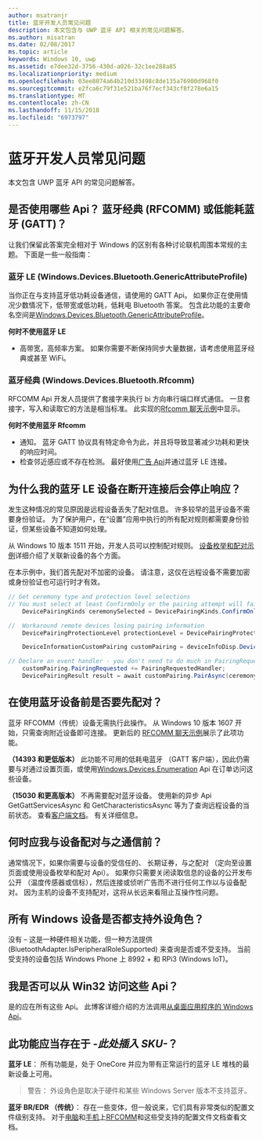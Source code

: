 ```yaml
---
author: msatranjr
title: 蓝牙开发人员常见问题
description: 本文包含与 UWP 蓝牙 API 相关的常见问题解答。
ms.author: misatran
ms.date: 02/08/2017
ms.topic: article
keywords: Windows 10, uwp
ms.assetid: e7dee32d-3756-430d-a026-32c1ee288a85
ms.localizationpriority: medium
ms.openlocfilehash: 03ee8074a64b210d33498c8de135a76900d968f0
ms.sourcegitcommit: e2fca6c79f31e521ba76f7ecf343cf8f278e6a15
ms.translationtype: MT
ms.contentlocale: zh-CN
ms.lasthandoff: 11/15/2018
ms.locfileid: "6973797"
---
```

# <a name="bluetooth-developer-faq"></a>蓝牙开发人员常见问题

本文包含 UWP 蓝牙 API 的常见问题解答。

## <a name="what-apis-do-i-use-bluetooth-classic-rfcomm-or-bluetooth-low-energy-gatt"></a>是否使用哪些 Api？ 蓝牙经典 (RFCOMM) 或低能耗蓝牙 (GATT)？
让我们保留此答案完全相对于 Windows 的区别有各种讨论联机周围本常规的主题。 下面是一些一般指南：

### <a name="bluetooth-le-windowsdevicesbluetoothgenericattributeprofile"></a>蓝牙 LE (Windows.Devices.Bluetooth.GenericAttributeProfile)

当你正在与支持蓝牙低功耗设备通信，请使用的 GATT Api。 如果你正在使用情况少数情况下，低带宽或低功耗，低耗电 Bluetooth 答案。 包含此功能的主要命名空间是[Windows.Devices.Bluetooth.GenericAttributeProfile](https://docs.microsoft.com/en-us/uwp/api/Windows.Devices.Bluetooth.GenericAttributeProfile)。 

**何时不使用蓝牙 LE**
- 高带宽，高频率方案。 如果你需要不断保持同步大量数据，请考虑使用蓝牙经典或甚至 WiFi。 

### <a name="bluetooth-classic-windowsdevicesbluetoothrfcomm"></a>蓝牙经典 (Windows.Devices.Bluetooth.Rfcomm)

RFCOMM Api 开发人员提供了套接字来执行 bi 方向串行端口样式通信。 一旦套接字，写入和读取它的方法是相当标准。 此实现的[Rfcomm 聊天示例](https://github.com/Microsoft/Windows-universal-samples/tree/dev/Samples/BluetoothRfcommChat)中显示。 

**何时不使用蓝牙 Rfcomm** 
- 通知。 蓝牙 GATT 协议具有特定命令为此，并且将导致显著减少功耗和更快的响应时间。 
- 检查邻近感应或不存在检测。 最好使用[广告 Api](https://docs.microsoft.com/en-us/uwp/api/windows.devices.bluetooth.advertisement)并通过蓝牙 LE 连接。 


## <a name="why-does-my-bluetooth-le-device-stop-responding-after-a-disconnect"></a>为什么我的蓝牙 LE 设备在断开连接后会停止响应？

发生这种情况的常见原因是远程设备丢失了配对信息。 许多较早的蓝牙设备不需要身份验证。 为了保护用户，在“设置”应用中执行的所有配对规则都需要身份验证，但某些设备不知道如何处理。 

从 Windows 10 版本 1511 开始，开发人员可以控制配对规则。 [设备枚举和配对示例](https://github.com/Microsoft/Windows-universal-samples/tree/master/Samples/DeviceEnumerationAndPairing)详细介绍了关联新设备的各个方面。

在本示例中，我们首先配对不加密的设备。 请注意，这仅在远程设备不需要加密或身份验证也可运行时才有效。

```csharp
// Get ceremony type and protection level selections
// You must select at least ConfirmOnly or the pairing attempt will fail
    DevicePairingKinds ceremonySelected = DevicePairingKinds.ConfirmOnly;

//  Workaround remote devices losing pairing information
    DevicePairingProtectionLevel protectionLevel = DevicePairingProtectionLevel.None

    DeviceInformationCustomPairing customPairing = deviceInfoDisp.DeviceInformation.Pairing.Custom;

// Declare an event handler - you don't need to do much in PairingRequestedHandler since the ceremony is "None"
    customPairing.PairingRequested += PairingRequestedHandler;
    DevicePairingResult result = await customPairing.PairAsync(ceremonySelected, protectionLevel);
```

## <a name="do-i-have-to-pair-bluetooth-devices-before-using-them"></a>在使用蓝牙设备前是否要先配对？

蓝牙 RFCOMM（传统）设备无需执行此操作。 从 Windows 10 版本 1607 开始，只需查询附近设备即可连接。 更新后的 [RFCOMM 聊天示例](https://github.com/Microsoft/Windows-universal-samples/tree/dev/Samples/BluetoothRfcommChat)展示了此项功能。 

**（14393 和更低版本）** 此功能不可用的低耗电蓝牙 （GATT 客户端），因此仍需要与对通过设置页面，或使用[Windows.Devices.Enumeration](https://msdn.microsoft.com/en-us/library/windows/apps/windows.devices.enumeration.aspx) Api 在订单访问这些设备。

**（15030 和更高版本）** 不再需要配对蓝牙设备。 使用新的异步 Api GetGattServicesAsync 和 GetCharacteristicsAsync 等为了查询远程设备的当前状态。 查看[客户端文档](gatt-client.md)。 有关详细信息。 

## <a name="when-should-i-pair-with-a-device-before-communicating-with-it"></a>何时应我与设备配对与之通信前？
通常情况下，如果你需要与设备的受信任的、 长期证券，与之配对 （定向至设置页面或使用设备枚举和配对 Api）。 如果你只需要关闭读取信息的设备的公开发布公开 （温度传感器或信标），然后连接或侦听广告而不进行任何工作以与设备配对。 因为主机的设备不支持配对，这将从长远来看阻止互操作性问题。 

## <a name="do-all-windows-devices-support-peripheral-role"></a>所有 Windows 设备是否都支持外设角色？

没有 – 这是一种硬件相关功能，但一种方法提供 (BluetoothAdapter.IsPeripheralRoleSupported) 来查询是否或不受支持。  当前受支持的设备包括 Windows Phone 上 8992 + 和 RPi3 (Windows IoT)。 

## <a name="can-i-access-these-apis-from-win32"></a>我是否可以从 Win32 访问这些 Api？

是的应在所有这些 Api。 此博客详细介绍的方法调用[从桌面应用程序的 Windows Api](https://blogs.windows.com/buildingapps/2017/01/25/calling-windows-10-apis-desktop-application/)。 
## <a name="is-this-functionality-supposed-to-exist-on--insert-sku-here-"></a>此功能应当存在于 *-此处插入 SKU-*？

**蓝牙 LE**： 所有功能是，处于 OneCore 并应为带有正常运行的蓝牙 LE 堆栈的最新设备上可用。 
> 警告： 外设角色是取决于硬件和某些 Windows Server 版本不支持蓝牙。 

**蓝牙 BR/EDR （传统）**： 存在一些变体，但一般说来，它们具有非常类似的配置文件级别支持。 对于[电脑](https://support.microsoft.com/en-us/help/10568/windows-10-supported-bluetooth-profiles)和[手机](https://support.microsoft.com/en-us/help/10569/windows-10-mobile-supported-bluetooth-profiles)上[RFCOMM](send-or-receive-files-with-rfcomm.md)和这些受支持的配置文件文档查看文档。

